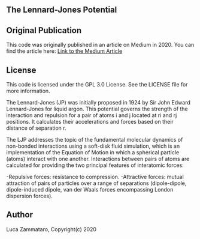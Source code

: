 ## The Lennard-Jones Potential

## Original Publication

This code was originally published in an article on Medium in 2020. You can find the article here: [Link to the Medium Article](https://towardsdatascience.com/the-lennard-jones-potential-35b2bae9446c)

## License

This code is licensed under the GPL 3.0 License. See the LICENSE file for more information.

The Lennard-Jones (JP) was initially proposed in 1924 by Sir John Edward Lennard-Jones for liquid argon. 
This potential governs the strength of the interaction and repulsion for a pair of atoms i and j located at ri and rj positions. 
It calculates their accelerations and forces based on their distance of separation r.

The LJP addresses the topic of the fundamental molecular dynamics of non-bonded interactions using a soft-disk fluid simulation, which is an implementation of the Equation of Motion in which a spherical particle (atoms) interact with one another. Interactions between pairs of atoms are calculated for providing the two principal features of interatomic forces:

-Repulsive forces: resistance to compression.
-Attractive forces: mutual attraction of pairs of particles over a range of separations (dipole-dipole, dipole-induced dipole, van der Waals forces encompassing London dispersion forces).

## Author
Luca Zammataro, Copyright(c) 2020

